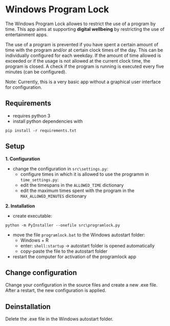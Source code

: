 # Windows Program Lock

The Windows Program Lock allowes to restrict the use of a program by time. 
This app aims at supporting **digital wellbeing** by restricting the use of entertainment apps.

The use of a program is prevented if you have spent a certain amount of time with the program and/or at certain clock times of the day.
This can be individually configured for each weekday.
If the amount of time allowed is exceeded or if the usage is not allowed at the current clock time, the program is closed.
A check if the program is running is executed every five minutes (can be configured).

Note: Currently, this is a very basic app without a graphical user interface for configuration. 

## Requirements
- requires python 3
- install python dependencies with 
  
```shell
pip install -r requirements.txt
```

## Setup
**1. Configuration**
- change the configuration in `src\settings.py`: 
  - configure times in which it is allowed to use the programm in `time_settings.py`:
  - edit the timespans in the `ALLOWED_TIME` dictionary
  - edit the maximum times spent with the program in the `MAX_ALLOWED_MINUTES` dictionary

**2. Installation**
- create executable: 
```shell
python -m PyInstaller --onefile src\programlock.py
```
- move the file `programlock.bat` to the Windows autostart folder: 
  - Windows + R
  - enter: `shell:startup` -> autostart folder is opened automatically
  - copy-paste the file to the autostart folder
- restart the computer for activation of the programlock app

## Change configuration
Change your configuration in the source files and create a new .exe file.
After a restart, the new configuration is applied.

## Deinstallation
Delete the .exe file in the Windows autostart folder.
